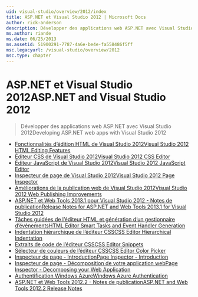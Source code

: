 ```yaml
---
uid: visual-studio/overview/2012/index
title: ASP.NET et Visual Studio 2012 | Microsoft Docs
author: rick-anderson
description: Développer des applications web ASP.NET avec Visual Studio 2012
ms.author: riande
ms.date: 06/25/2013
ms.assetid: 51900291-7787-4a6e-be4e-fa558486f5ff
msc.legacyurl: /visual-studio/overview/2012
msc.type: chapter
---
```

<a name="aspnet-and-visual-studio-2012"></a><span data-ttu-id="befc1-103">ASP.NET et Visual Studio 2012</span><span class="sxs-lookup"><span data-stu-id="befc1-103">ASP.NET and Visual Studio 2012</span></span>
====================
> <span data-ttu-id="befc1-104">Développer des applications web ASP.NET avec Visual Studio 2012</span><span class="sxs-lookup"><span data-stu-id="befc1-104">Developing ASP.NET web apps with Visual Studio 2012</span></span>


- [<span data-ttu-id="befc1-105">Fonctionnalités d’édition HTML de Visual Studio 2012</span><span class="sxs-lookup"><span data-stu-id="befc1-105">Visual Studio 2012 HTML Editing Features</span></span>](visual-studio-2012-html-editing-features.md)
- [<span data-ttu-id="befc1-106">Éditeur CSS de Visual Studio 2012</span><span class="sxs-lookup"><span data-stu-id="befc1-106">Visual Studio 2012 CSS Editor</span></span>](visual-studio-2012-css-editor.md)
- [<span data-ttu-id="befc1-107">Éditeur JavaScript de Visual Studio 2012</span><span class="sxs-lookup"><span data-stu-id="befc1-107">Visual Studio 2012 JavaScript Editor</span></span>](visual-studio-2012-javascript-editor.md)
- [<span data-ttu-id="befc1-108">Inspecteur de page de Visual Studio 2012</span><span class="sxs-lookup"><span data-stu-id="befc1-108">Visual Studio 2012 Page Inspector</span></span>](visual-studio-2012-page-inspector.md)
- [<span data-ttu-id="befc1-109">Améliorations de la publication web de Visual Studio 2012</span><span class="sxs-lookup"><span data-stu-id="befc1-109">Visual Studio 2012 Web Publishing Improvements</span></span>](visual-studio-2012-web-publishing-improvements.md)
- [<span data-ttu-id="befc1-110">ASP.NET et Web Tools 2013.1 pour Visual Studio 2012 - Notes de publication</span><span class="sxs-lookup"><span data-stu-id="befc1-110">Release Notes for ASP.NET and Web Tools 2013.1 for Visual Studio 2012</span></span>](aspnet-and-web-tools-20131-for-visual-studio-2012.md)
- [<span data-ttu-id="befc1-111">Tâches guidées de l’éditeur HTML et génération d’un gestionnaire d’événements</span><span class="sxs-lookup"><span data-stu-id="befc1-111">HTML Editor Smart Tasks and Event Handler Generation</span></span>](visual-studio-vnext-videos-html-editor-smart-tasks-and-event-handler-generation.md)
- [<span data-ttu-id="befc1-112">Indentation hiérarchique de l’éditeur CSS</span><span class="sxs-lookup"><span data-stu-id="befc1-112">CSS Editor Hierarchical Indentation</span></span>](visual-studio-vnext-videos-css-editor-hierarchical-indentation.md)
- [<span data-ttu-id="befc1-113">Extraits de code de l’éditeur CSS</span><span class="sxs-lookup"><span data-stu-id="befc1-113">CSS Editor Snippets</span></span>](visual-studio-vnext-videos-css-editor-snippets.md)
- [<span data-ttu-id="befc1-114">Sélecteur de couleurs de l’éditeur CSS</span><span class="sxs-lookup"><span data-stu-id="befc1-114">CSS Editor Color Picker</span></span>](visual-studio-vnext-videos-css-editor-color-picker.md)
- [<span data-ttu-id="befc1-115">Inspecteur de page - Introduction</span><span class="sxs-lookup"><span data-stu-id="befc1-115">Page Inspector - Introduction</span></span>](visual-studio-vnext-videos-page-inspector-introduction.md)
- [<span data-ttu-id="befc1-116">Inspecteur de page - Décomposition de votre application web</span><span class="sxs-lookup"><span data-stu-id="befc1-116">Page Inspector - Decomposing your Web Application</span></span>](visual-studio-vnext-videos-page-inspector-decomposing-your-web-application.md)
- [<span data-ttu-id="befc1-117">Authentification Windows Azure</span><span class="sxs-lookup"><span data-stu-id="befc1-117">Windows Azure Authentication</span></span>](windows-azure-authentication.md)
- [<span data-ttu-id="befc1-118">ASP.NET et Web Tools 2012.2 - Notes de publication</span><span class="sxs-lookup"><span data-stu-id="befc1-118">ASP.NET and Web Tools 2012.2 Release Notes</span></span>](aspnet-and-web-tools-20122-release-notes-rtw.md)
